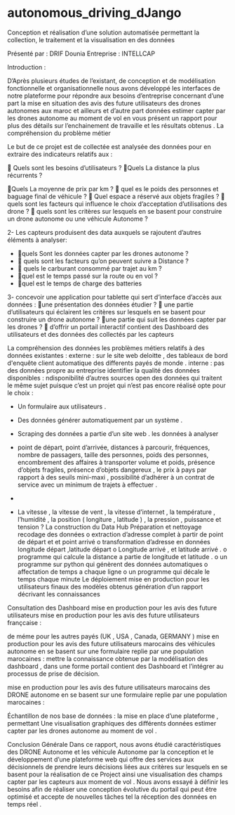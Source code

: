 # autonomous_driving_dJango


 Conception et réalisation d’une solution automatisée permettant la collection, le traitement et la visualisation en des données




   Présenté par : DRIF Dounia Entreprise : INTELLCAP
   
   
   

Introduction :


D’Après plusieurs études de l’existant, de conception et de modélisation fonctionnelle et organisationnelle nous avons développé les interfaces de notre plateforme pour répondre aux besoins d’entreprise concernant d’une part la mise en situation des avis des future utilisateurs des drones autonomes aux maroc et ailleurs et d’autre part données estimer capter par les drones autonome au moment de vol en vous présent un rapport pour plus des détails sur l’enchainement de travaille et les résultats obtenus .
La compréhension du problème métier

Le but de ce projet est de collectée est analysée des données pour en extraire des indicateurs relatifs aux :



 Quels sont les besoins d’utilisateurs ? Quels La distance la plus récurrents ?

Quels La moyenne de prix par km ?
 quel es le poids des personnes et baguage final de véhicule ?
 Quel espace a réservé aux objets fragiles ?
 quels sont les facteurs qui influence le choix d’acceptation d’utilisations des drone ?
 quels sont les critères sur lesquels en se basent pour construire un drone autonome ou une véhicule Autonome ?




2- Les capteurs produisent des data auxquels se rajoutent d’autres éléments à analyser:

- quels Sont les données capter par les drones autonome ?
-  quels sont les facteurs qu’on peuvent suivre a Distance ?
-  quels le carburant consommé par trajet au km ?
- quel est le temps passé sur la route ou en vol ?
- quel est le temps de charge des batteries




3- concevoir une application pour tablette qui sert d’interface d’accès aux données :
une présentation des données étudier ?
 une partie d’utilisateurs qui éclairent les critères sur lesquels en se basent pour construire un drone autonome ?
une partie qui suit les données capter par les drones ?
 d’offrir un portail interactif contient des Dashboard des utilisateurs et des données des collectés par les capteurs

La compréhension des données
les problèmes métiers relatifs à des données existantes :
externe : sur le site web deloitte , des tableaux de bord d'enquête client automatique des differents payés de monde . interne : pas des données propre au entreprise
identifier la qualité des données disponibles :
ndisponibilité d’autres sources open des données qui traitent le même sujet puisque c’est un projet qui n’est pas encore réalisé opte pour le choix :
- Un formulaire aux utilisateurs .
- Des données générer automatiquement par un système .
- Scraping des données a partie d’un site web .
les données à analyser
- point de départ, point d’arrivée, distances à parcourir, fréquences, nombre de passagers, taille des personnes, poids des personnes, encombrement des affaires à transporter volume et poids, présence d’objets fragiles, présence d’objets dangereux , le prix à pays par rapport à des seuils mini-maxi , possibilité d’adhérer à un contrat de service avec un minimum de trajets à effectuer .
-

- La vitesse , la vitesse de vent , la vitesse d’internet , la température , l’humidité , la position ( longiture , latitude ) , la pression , puissance et tension ?
La construction du Data Hub
Préparation et nettoyage recodage des données
o extraction d’adresse complet à partir de point de départ et et point arrivé
o transformation d’adresse en données longitude départ ,latitude départ
o Longitude arrivé , et latitude arrivé .
o programme qui calcule la distance a partie de longitude
et latitude .
o un programme sur python qui génèrent des données
automatiques
o affectation de temps a chaque ligne
o un programme qui décale le temps chaque minute
Le déploiement
mise en production pour les utilisateurs finaux des modèles obtenus
génération d’un rapport décrivant les connaissances
  
Consultation des Dashboard
mise en production pour les avis des future utilisateurs
 mise en production pour les avis des future utilisateurs françcaise :
 
de méme pour les autres payés (UK , USA , Canada, GERMANY )
mise en production pour les avis des future utilisateurs marocains des véhicules autonome en se basent sur une formulaire replie par une population marocaines :
mettre la connaissance obtenue par la modélisation des dashboard , dans une forme portail contient des Dashboard et l’intégrer au processus de prise de décision.
 
 mise en production pour les avis des future utilisateurs marocains des DRONE autonome en se basent sur une formulaire replie par une population marocaines :

  
Échantillon de nos base de données :
 la mise en place d’une plateforme , permettant Une visualisation graphiques des différents données estimer capter par les drones autonome au moment de vol .
 
  
Conclusion Générale
Dans ce rapport, nous avons étudié caractéristiques des DRONE Autonome et les véhicule Autonome par la conception et le développement d’une plateforme web qui offre des services aux décisionnels de prendre leurs décisions liées aux critères sur lesquels en se basent pour la réalisation de ce Project ainsi une visualisation des champs capter par les capteurs aux moment de vol .
Nous avons essayé à définir les besoins afin de réaliser une conception évolutive du portail qui peut être optimisé et accepte de nouvelles tâches tel la réception des données en temps réel .
 
